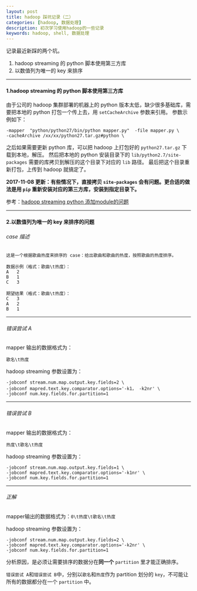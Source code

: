 ```yaml
---
layout: post
title: hadoop 踩坑记录（二）
categories: [hadoop, 数据处理]
description: 初次学习使用hadoop的一些记录
keywords: hadoop, shell, 数据处理
---
```


记录最近新踩的两个坑。

1. hadoop streaming 的 python 脚本使用第三方库
2. 以数值列为唯一的 key 来排序

------
#### 1.hadoop streaming 的 python 脚本使用第三方库

由于公司的 hadoop 集群部署的机器上的 python 版本太低，缺少很多基础库，需要把本地的 python 打包一个传上去，用 `setCacheArchive` 参数来引用。
参数示例如下：
```
-mapper  "python/python27/bin/python mapper.py"  -file mapper.py \
-cacheArchive /xx/xx/python27.tar.gz#python \
```

之后如果需要更新 python 库，可以把 hadoop 上打包好的 `python27.tar.gz` 下载到本地，解压。
然后把本地的 python 安装目录下的 `lib/python2.7/site-packages` 需要的库拷贝到解压的这个目录下对应的 `lib` 路径。
最后把这个目录重新打包，上传到 hadoop 就搞定了。

**2017-11-08 更新：有些情况下，直接拷贝 `site-packages` 会有问题。更合适的做法是用 `pip` 重新安装对应的第三方库，安装到指定目录下。**


参考：[hadoop streaming python 添加module的问题](http://yuezhilei.com/2017/08/31/hadoop-streaming-python/)

------
#### 2.以数值列为唯一的 key 来排序的问题

###### case 描述
```
这是一个根据歌曲热度来排序的 case：给出歌曲和歌曲的热度，按照歌曲的热度排序。

数据示例（格式：歌曲\t热度）：
A	2
B	1
C	3

期望结果（格式：歌曲\t热度）：
C	3
A	2
B	1
```
***
###### 错误尝试 A 

mapper 输出的数据格式为：
```
歌名\t热度
```

hadoop streaming 参数设置为：
```
-jobconf stream.num.map.output.key.fields=2 \
-jobconf mapred.text.key.comparator.options='-k1， -k2nr' \
-jobconf num.key.fields.for.partition=1
```
***
###### 错误尝试 B

mapper 输出的数据格式为：
```
热度\t歌名\t热度
```

hadoop streaming 参数设置为：
```
-jobconf stream.num.map.output.key.fields=1 \
-jobconf mapred.text.key.comparator.options='-k1nr' \
-jobconf num.key.fields.for.partition=1
```
***
###### 正解

mapper输出的数据格式为：`0\t热度\t歌名\t热度`

hadoop streaming 参数设置为：
```
-jobconf stream.num.map.output.key.fields=2 \
-jobconf mapred.text.key.comparator.options='-k2nr' \
-jobconf num.key.fields.for.partition=1
```

分析原因，是必须让需要排序的数据分在**同一个** `partition` 里才能正确排序。

`错误尝试 A`和`错误尝试 B`中，分别以`歌名`和`热度`作为 partition 划分的 `key`，不可能让所有的数据都分在一个 `partition` 中。
